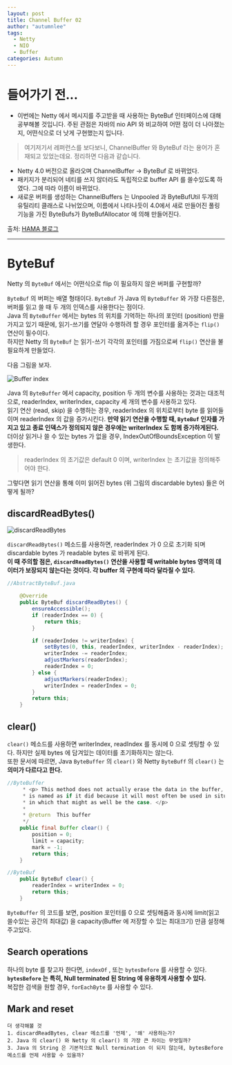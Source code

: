 ```yaml
---
layout: post
title: Channel Buffer 02
author: "autumnlee"
tags: 
  - Netty
  - NIO
  - Buffer
categories: Autumn
---
```


# 들어가기 전...

- 이번에는 Netty 에서 메시지를 주고받을 때 사용하는 ByteBuf 인터페이스에 대해 공부해볼 것입니다. 주된 관점은 자바의 nio API 와 비교하여 어떤 점이 더 나아졌는지, 어떤식으로 더 낫게 구현했는지 입니다.

> 여기저기서 레퍼런스를 보다보니, ChannelBuffer 와 ByteBuf 라는 용어가 혼재되고 있었는데요. 정리하면 다음과 같습니다.  
- Netty 4.0 버전으로 올라오며 ChannelBuffer → ByteBuf 로 바뀌었다.
- 패키지가 분리되어 네티를 쓰지 않더라도 독립적으로 buffer API 를 쓸수있도록 하였다. 그에 따라 이름이 바뀌었다. 
- 새로운 버퍼를 생성하는 ChannelBuffers 는 Unpooled 과 ByteBufUtil 두개의 유틸리티 클래스로 나뉘었으며, 이름에서 나타나듯이 4.0에서 새로 만들어진 풀링기능을 가진 ByteBufs가 
ByteBufAllocator  에 의해  만들어진다.

출처: [HAMA 블로그](http://hamait.tistory.com/407)


***

# ByteBuf

Netty 의 ```ByteBuf``` 에서는 어떤식으로 flip 이 필요하지 않은 버퍼를 구현할까?  

```ByteBuf``` 의 버퍼는 배열 형태이다. ```ByteBuf``` 가 Java 의 ```ByteBuffer``` 와 가장 다른점은, 버퍼를 읽고 쓸 때 두 개의 인덱스를 사용한다는 점이다.  
Java 의 ```ByteBuffer``` 에서는 bytes 의 위치를 기억하는 하나의 포인터 (position) 만을 가지고 있기 때문에, 읽기-쓰기를 연달아 수행하려 할 경우 포인터를 옮겨주는 ```flip()``` 연산이 필수이다.  
하지만 Netty 의 ```ByteBuf``` 는 읽기-쓰기 각각의 포인터를 가짐으로써 ```flip()``` 연산을 불필요하게 만들었다.  


다음 그림을 보자. 

![Buffer index](https://opendevelopergroup.github.io/assets/autumnlee/buffer/buffer_01.png)  

Java 의 ```ByteBuffer``` 에서 capacity, position 두 개의 변수를 사용하는 것과는 대조적으로, readerIndex, writerIndex, capacity 세 개의 변수를 사용하고 있다.  
읽기 연산 (read, skip) 을 수행하는 경우, readerIndex 의 위치로부터 byte 를 읽어들이며 readerIndex 의 값을 증가시킨다. **만약 읽기 연산을 수행할 때, ```ByteBuf``` 인자를 가지고 있고 종료 인덱스가 정의되지 않은 경우에는 writerIndex 도 함께 증가하게된다.**  
더이상 읽거나 쓸 수 있는 bytes 가 없을 경우, IndexOutOfBoundsException 이 발생한다.  
> readerIndex 의 초기값은 default 0 이며, writerIndex 는 초기값을 정의해주어야 한다.  


그렇다면 읽기 연산을 통해 이미 읽어진 bytes (위 그림의 discardable bytes) 들은 어떻게 될까?   

## discardReadBytes()

![discardReadBytes](https://opendevelopergroup.github.io/assets/autumnlee/buffer/buffer_02.png) 

```discardReadBytes()``` 메소드를 사용하면, readerIndex 가 0 으로 초기화 되며 discardable bytes 가 readable bytes 로 바뀌게 된다.  
**이 때 주의할 점은, ```discardReadBytes()``` 연산을 사용할 때 writable bytes 영역의 데이터가 보장되지 않는다는 것이다. 각 buffer 의 구현에 따라 달라질 수 있다.**



```java
//AbstractByteBuf.java

    @Override
    public ByteBuf discardReadBytes() {
        ensureAccessible();
        if (readerIndex == 0) {
            return this;
        }

        if (readerIndex != writerIndex) {
            setBytes(0, this, readerIndex, writerIndex - readerIndex);
            writerIndex -= readerIndex;
            adjustMarkers(readerIndex);
            readerIndex = 0;
        } else {
            adjustMarkers(readerIndex);
            writerIndex = readerIndex = 0;
        }
        return this;
    }

```


## clear()
```clear()``` 메소드를 사용하면 writerIndex, readIndex 를 동시에 0 으로 셋팅할 수 있다. 하지만 실제 bytes 에 담겨있는 데이터를 초기화하지는 않는다.  
또한 문서에 따르면, Java ```ByteBuffer``` 의 ```clear()``` 와 Netty ```ByteBuff``` 의 ```clear()``` 는 **의미가 다르다고 한다.**  


```java
//ByteBuffer
     * <p> This method does not actually erase the data in the buffer, but it
     * is named as if it did because it will most often be used in situations
     * in which that might as well be the case. </p>
     *
     * @return  This buffer
     */
    public final Buffer clear() {
        position = 0;
        limit = capacity;
        mark = -1;
        return this;
    }

//ByteBuf
    public ByteBuf clear() {
        readerIndex = writerIndex = 0;
        return this;
    }
```

```ByteBuffer``` 의 코드를 보면, position 포인터를 0 으로 셋팅해줌과 동시에 limit(읽고 쓸수있는 공간의 최대값) 을 capacity(Buffer 에 저장할 수 있는 최대크기) 만큼 설정해주고있다.  

  
## Search operations
하나의 byte 를 찾고자 한다면, ```indexOf``` , 또는 ```bytesBefore``` 를 사용할 수 있다. **```bytesBefore``` 는 특히, Null terminated 된 String 에 유용하게 사용할 수 있다.**  
복잡한 검색을 원할 경우, ```forEachByte``` 를 사용할 수 있다.


## Mark and reset

```
더 생각해볼 것
1. discardReadBytes, clear 메소드를 '언제', '왜' 사용하는가?
2. Java 의 clear() 와 Netty 의 clear() 의 가장 큰 차이는 무엇일까?
3. Java 의 String 은 기본적으로 Null termination 이 되지 않는데, bytesBefore 메소드를 언제 사용할 수 있을까?
```